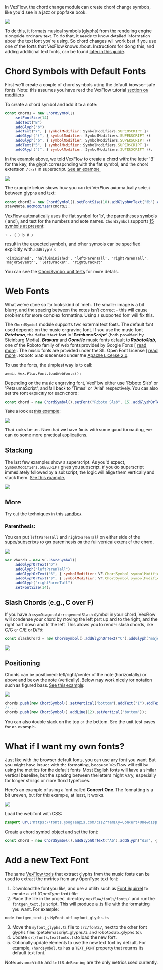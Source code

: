 In VexFlow, the chord change module can create chord change symbols, like you'd see in a jazz or pop fake book.

![](https://imgur.com/oCHK9dM.png)

To do this, it formats musical symbols (glyphs) from the rendering engine alongside ordinary text. To do that, it needs to know detailed information about the text font you're using. So chord changes will work best if you use one of the fonts that VexFlow knows about. Instructions for doing this, and adding additional text fonts, can be found [later in this guide](#add-a-new-text-font).

# Chord Symbols with Default Fonts

First we'll create a couple of chord symbols using the default browser-safe fonts. Note: this assumes you have read the VexFlow tutorial [section on modifiers](https://github.com/0xfe/vexflow/wiki/Tutorial#step-3-all-about-modifiers)

To create a chord symbol and add it to a note:

```javascript
const chord1 = new ChordSymbol()
    .setFontSize(14)
    .addText("B")
    .addGlyph("b")
    .addText("7", { symbolModifier: SymbolModifiers.SUPERSCRIPT })
    .addGlyph("(", { symbolModifier: SymbolModifiers.SUPERSCRIPT })
    .addGlyph("b", { symbolModifier: SymbolModifiers.SUPERSCRIPT })
    .addText("5", { symbolModifier: SymbolModifiers.SUPERSCRIPT })
    .addGlyph(")", { symbolModifier: SymbolModifiers.SUPERSCRIPT });
```

In the example above, we told VexFlow to create a chord with: the letter 'B' for the key, the glyph corresponding with the flat symbol, and the chord extension `7(♭5)` in superscript. [ See an example. ](https://jsfiddle.net/4gczbt1L/)

![](https://imgur.com/nIzD2lW.png)

The example below shows how you can let VexFlow automatically select between glyphs and text:

```javascript
const chord2 = new ChordSymbol().setFontSize(10).addGlyphOrText("Bb").addGlyphOrText("7(b5)", { symbolModifier: SymbolModifiers.SUPERSCRIPT });
staveNote.addModifier(chord2);
```

VexFlow automatically uses the flat symbol for 'b', the parentheses symbols ( and ), and text for the numbers and note names.
`ChordSymbol` supports [15 symbols at present](https://github.com/0xfe/vexflow/blob/46af63bb5eb52c66d3a30d978b3a08d04eecf5c6/src/chordsymbol.ts#L159-L220):

`+ - ( ) b # /`

result in the expected symbols, and other symbols can be specified explicitly with `addGlyph()`:

`'diminished', 'halfDiminished', 'leftParenTall', 'rightParenTall', 'majorSeventh', 'leftBracket', 'rightBracket'`

You can see the [ChordSymbol unit tests](https://github.com/0xfe/vexflow/blob/master/tests/chordsymbol_tests.ts) for more details.

# Web Fonts

What we've done so far looks kind of 'meh. The smaller image is a bit blurry, and the spacing between the notes isn't correct - this will cause problems for more complex formatting. Using a supported font will fix this.

The `ChordSymbol` module supports two external text fonts. The default font used depends on the music engraving font. If you use the music font _**Petaluma**_, the default text font is '_**PetalumaScript**_' (both provided by Steinburg Media). _**Bravura**_ and _**Gonville**_ music fonts default to _**RobotoSlab**_, one of the Roboto family of web fonts provided by Google Fonts [ [read more](https://fonts.google.com/specimen/Roboto+Slab)]. The music fonts are provided under the SIL Open Font License [ [read more](https://www.smufl.org/fonts/)]. Roboto Slab is licensed under the [Apache License 2.0](https://www.apache.org/licenses/LICENSE-2.0).

To use the fonts, the simplest way is to call:

```
await Vex.Flow.Font.loadWebFonts();
```

Depending on the music engraving font, VexFlow either use 'Roboto Slab' or 'PetalumaScript', and fall back to 'Times' or 'Arial' respectively. You can also set the font explicitly for each chord:

```javascript
const chord = new ChordSymbol().setFont("Roboto Slab", 15).addGlyphOrText("Bb7");
```

Take a look at [this example](https://jsfiddle.net/w15pgfab/):

![](https://imgur.com/ROaXd84.png)

That looks better. Now that we have fonts with some good formatting, we can do some more practical applications.

## Stacking

The last few examples show a superscript. As you'd expect, `SymbolModifiers.SUBSCRIPT` gives you subscript. If you do superscript immediately followed by a subscript, the logic will align them vertically and stack them. [See this example.](https://jsfiddle.net/r9Ljckhn/)

![](https://imgur.com/07rgGF8.png)

## More

Try out the techniques in this [sandbox](https://jsfiddle.net/AaronDavidNewman/4ucmjveL/).

### Parenthesis:

You can put `leftParenTall` and `rightParenTall` on either side of the super/subscripts to get parenthesis on the full vertical extent of the chord.

![](https://imgur.com/HufgfOX.png)

```javascript
var chord3 = new VF.ChordSymbol()
    .addGlyphOrText("D")
    .addGlyph("leftParenTall")
    .addGlyphOrText("6", { symbolModifier: VF.ChordSymbol.symbolModifiers.SUPERSCRIPT })
    .addGlyphOrText("9", { symbolModifier: VF.ChordSymbol.symbolModifiers.SUBSCRIPT })
    .addGlyph("rightParenTall")
    .setFontSize(14);
```

## Slash Chords (e.g., C over F)

If you have a `csymDiagonalArrangementSlash` symbol in your chord, VexFlow will condense your chord by moving the left part up and to the right, and the right part down and to the left. This allows you to render slash chords, like C/G or C/E or D/F♯:

```javascript
const slashChord = new ChordSymbol().addGlyphOrText("C").addGlyph("majorSeventh", { symbolModifier: SymbolModifiers.SUPERSCRIPT }).addGlyphOrText("/F");
```

![](https://imgur.com/O4XWrsi.png)

## Positioning

Chords can be positioned: left/right/center of the note (horizontally) or above and below the note (vertically). Below may work nicely for notation such as figured bass. [See this example](https://jsfiddle.net/k27L3egs/):

![](https://imgur.com/lpsfnWT.png)

```javascript
chords.push(new ChordSymbol().setVertical("bottom").addText("I").addTextSuperscript("6").addTextSubscript("4"));
// ...
chords.push(new ChordSymbol().addLine(12).setVertical("bottom"));
```

You can also double stack on the top or the bottom. See the unit test cases for an example.

# What if I want my own fonts?

Just like with the browser default fonts, you can use any font you want. But you might have issues with the formatting, because VexFlow will still be using the metrics for the default fonts. Most English fonts will have a similar vertical baseline, but the spacing between the letters might vary, especially for longer strings or more florid typefaces.

Here's an example of using a font called **Concert One**. The formatting is a bit uneven, but for this example, at least, it works.

![](https://imgur.com/3ylgv7v.png)

Load the web font with CSS:

```css
@import url("https://fonts.googleapis.com/css2?family=Concert+One&display=swap");
```

Create a chord symbol object and set the font:

```javascript
const chord = new ChordSymbol().addGlyphOrText("Ab").addGlyph("dim", { symbolModifier: SymbolModifiers.SUPERSCRIPT }).setFont("Concert One", 14, "normal");
```

# Add a new Text Font

The same [VexFlow tools](https://github.com/0xfe/vexflow/tree/master/tools/fonts) that extract glyphs from the music fonts can be used to extract the metrics from any OpenType text font:

1. Download the font you like, and use a utility such as [Font Squirrel](https://www.fontsquirrel.com/) to create a .otf (OpenType font) file.
2. Place the file in the project directory `vexflow/tools/fonts/`, and run the `fontgen_text.js` script. This will produce a .ts file with the formatting you want. For example:

```
node fontgen_text.js MyFont.otf myfont_glyphs.ts
```

3. Move the `myfont_glyphs.ts` file to `src/fonts/`, next to the other font glyphs files (petalumascript_glyphs.ts and robotoslab_glyphs.ts).
4. Update `src/fonts/textfonts.ts`to load the new font.
5. Optionally update elements to use the new text font by default. For example, `chordsymbol.ts` has a `TEXT_FONT` property that returns its default text font.

Note: `advanceWidth` and `leftSideBearing` are the only metrics used currently.
